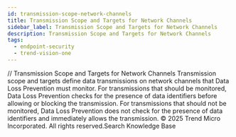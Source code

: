 ```yaml
---
id: transmission-scope-network-channels
title: Transmission Scope and Targets for Network Channels
sidebar_label: Transmission Scope and Targets for Network Channels
description: Transmission Scope and Targets for Network Channels
tags:
  - endpoint-security
  - trend-vision-one
---
```


/*<![CDATA[*/ $('#title').html($('meta[name=map-description]').attr('content')); /*]]>*/ Transmission Scope and Targets for Network Channels Transmission scope and targets define data transmissions on network channels that Data Loss Prevention must monitor. For transmissions that should be monitored, Data Loss Prevention checks for the presence of data identifiers before allowing or blocking the transmission. For transmissions that should not be monitored, Data Loss Prevention does not check for the presence of data identifiers and immediately allows the transmission. © 2025 Trend Micro Incorporated. All rights reserved.Search Knowledge Base